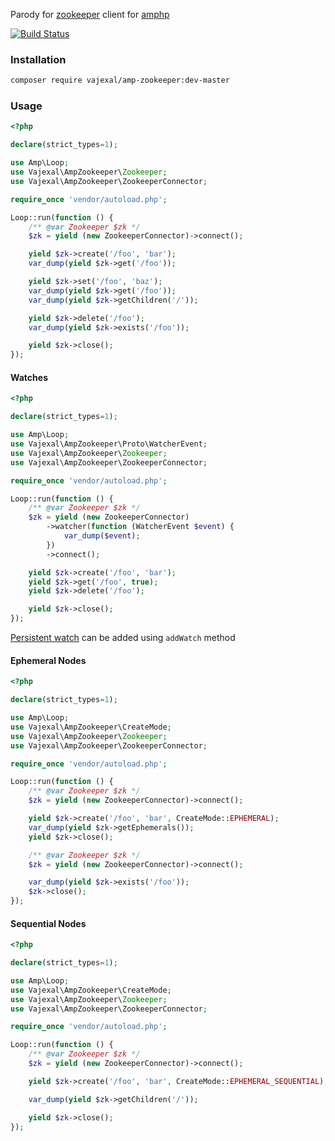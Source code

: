 Parody for [zookeeper](https://zookeeper.apache.org) client for [amphp](https://amphp.org)

[![Build Status](https://github.com/vajexal/amp-zookeeper/workflows/Build/badge.svg)](https://github.com/vajexal/amp-zookeeper/actions)

### Installation

```bash
composer require vajexal/amp-zookeeper:dev-master
```

### Usage

```php
<?php

declare(strict_types=1);

use Amp\Loop;
use Vajexal\AmpZookeeper\Zookeeper;
use Vajexal\AmpZookeeper\ZookeeperConnector;

require_once 'vendor/autoload.php';

Loop::run(function () {
    /** @var Zookeeper $zk */
    $zk = yield (new ZookeeperConnector)->connect();

    yield $zk->create('/foo', 'bar');
    var_dump(yield $zk->get('/foo'));

    yield $zk->set('/foo', 'baz');
    var_dump(yield $zk->get('/foo'));
    var_dump(yield $zk->getChildren('/'));

    yield $zk->delete('/foo');
    var_dump(yield $zk->exists('/foo'));

    yield $zk->close();
});
```

#### Watches

```php
<?php

declare(strict_types=1);

use Amp\Loop;
use Vajexal\AmpZookeeper\Proto\WatcherEvent;
use Vajexal\AmpZookeeper\Zookeeper;
use Vajexal\AmpZookeeper\ZookeeperConnector;

require_once 'vendor/autoload.php';

Loop::run(function () {
    /** @var Zookeeper $zk */
    $zk = yield (new ZookeeperConnector)
        ->watcher(function (WatcherEvent $event) {
            var_dump($event);
        })
        ->connect();

    yield $zk->create('/foo', 'bar');
    yield $zk->get('/foo', true);
    yield $zk->delete('/foo');

    yield $zk->close();
});
```

[Persistent watch](https://zookeeper.apache.org/doc/r3.7.0/zookeeperProgrammers.html#sc_WatchPersistentRecursive) can be added using `addWatch` method

#### Ephemeral Nodes

```php
<?php

declare(strict_types=1);

use Amp\Loop;
use Vajexal\AmpZookeeper\CreateMode;
use Vajexal\AmpZookeeper\Zookeeper;
use Vajexal\AmpZookeeper\ZookeeperConnector;

require_once 'vendor/autoload.php';

Loop::run(function () {
    /** @var Zookeeper $zk */
    $zk = yield (new ZookeeperConnector)->connect();

    yield $zk->create('/foo', 'bar', CreateMode::EPHEMERAL);
    var_dump(yield $zk->getEphemerals());
    yield $zk->close();

    /** @var Zookeeper $zk */
    $zk = yield (new ZookeeperConnector)->connect();

    var_dump(yield $zk->exists('/foo'));
    $zk->close();
});
```

#### Sequential Nodes

```php
<?php

declare(strict_types=1);

use Amp\Loop;
use Vajexal\AmpZookeeper\CreateMode;
use Vajexal\AmpZookeeper\Zookeeper;
use Vajexal\AmpZookeeper\ZookeeperConnector;

require_once 'vendor/autoload.php';

Loop::run(function () {
    /** @var Zookeeper $zk */
    $zk = yield (new ZookeeperConnector)->connect();

    yield $zk->create('/foo', 'bar', CreateMode::EPHEMERAL_SEQUENTIAL);

    var_dump(yield $zk->getChildren('/'));

    yield $zk->close();
});
```
